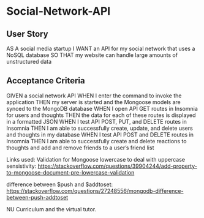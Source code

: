 # Social-Network-API


## User Story 
AS A social media startup
I WANT an API for my social network that uses a NoSQL database
SO THAT my website can handle large amounts of unstructured data

## Acceptance Criteria
GIVEN a social network API
WHEN I enter the command to invoke the application
THEN my server is started and the Mongoose models are synced to the MongoDB database
WHEN I open API GET routes in Insomnia for users and thoughts
THEN the data for each of these routes is displayed in a formatted JSON
WHEN I test API POST, PUT, and DELETE routes in Insomnia
THEN I am able to successfully create, update, and delete users and thoughts in my database
WHEN I test API POST and DELETE routes in Insomnia
THEN I am able to successfully create and delete reactions to thoughts and add and remove friends to a user’s friend list


Links used: Validation for Mongoose lowercase to deal with uppercase sensistivity: https://stackoverflow.com/questions/39904244/add-property-to-mongoose-document-pre-lowercase-validation

difference between $push and $addtoset: https://stackoverflow.com/questions/27248556/mongodb-difference-between-push-addtoset

NU Curriculum and the virtual tutor.